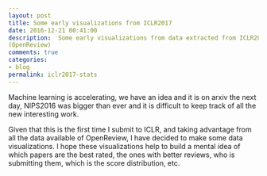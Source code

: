 ```yaml
---
layout: post
title: Some early visualizations from ICLR2017
date: 2016-12-21 00:41:00
description:  Some early visualizations from data extracted from ICLR2017
(OpenReview)
comments: true
categories:
- blog
permalink: iclr2017-stats
---
```


Machine learning is accelerating, we have an idea and it is on arxiv the next
day, NIPS2016 was bigger than ever and it is difficult to keep track of all the
new interesting work.

Given that this is the first time I submit to ICLR, and taking advantage from
all the data available of OpenReview, I have decided to make some data
visualizations. I hope these visualizations help to build a mental idea of which
papers are the best rated, the ones with better reviews, who is submitting them,
which is the score distribution, etc.

